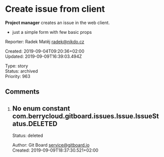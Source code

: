 # Create issue from client

**Project manager** creates an issue in the web client.

- just a simple form with few basic props

Reporter: Radek Matěj <radek@nikdo.cz>  

Created: 2019-09-04T09:20:36+02:00  
Updated: 2019-09-09T16:39:03.494Z

Type: story  
Status: archived  
Priority: 963

## Comments
1.  ## No enum constant com.berrycloud.gitboard.issues.Issue.IssueStatus.DELETED
    Status: deleted  

    

    Author: Git Board <service@gitboard.io>  
    Created: 2019-09-09T18:37:30.521+02:00  
